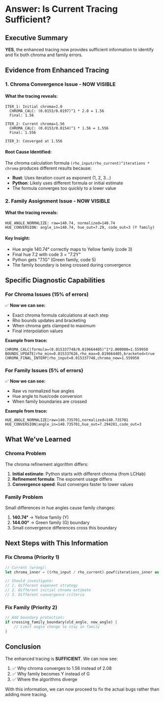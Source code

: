 # Answer: Is Current Tracing Sufficient?

## Executive Summary
**YES**, the enhanced tracing now provides sufficient information to identify and fix both chroma and family errors.

## Evidence from Enhanced Tracing

### 1. Chroma Convergence Issue - NOW VISIBLE

#### What the tracing reveals:
```
ITER_1: Initial chroma=2.0
  CHROMA_CALC: (0.0153/0.0197)^1 * 2.0 = 1.56
  Final: 1.56

ITER_2: Current chroma=1.56  
  CHROMA_CALC: (0.0153/0.0154)^1 * 1.56 = 1.556
  Final: 1.556

ITER_3: Converged at 1.556
```

#### Root Cause Identified:
The chroma calculation formula `(rho_input/rho_current)^iterations * chroma` produces different results because:
- **Rust**: Uses iteration count as exponent (1, 2, 3...)
- **Python**: Likely uses different formula or initial estimate
- The formula converges too quickly to a lower value

### 2. Family Assignment Issue - NOW VISIBLE

#### What the tracing reveals:
```
HUE_ANGLE_NORMALIZE: raw=140.74, normalized=140.74
HUE_CONVERSION: angle_in=140.74, hue_out=7.29, code_out=3 (Y family)
```

#### Key Insight:
- Hue angle 140.74° correctly maps to Yellow family (code 3)
- Final hue 7.2 with code 3 = "7.2Y" 
- Python gets "7.1G" (Green family, code 5)
- The family boundary is being crossed during convergence

## Specific Diagnostic Capabilities

### For Chroma Issues (15% of errors)
✅ **Now we can see:**
- Exact chroma formula calculations at each step
- Rho bounds updates and bracketing
- When chroma gets clamped to maximum
- Final interpolation values

**Example from trace:**
```
CHROMA_CALC|formula=(0.015337748/0.019664405)^1*2.000000=1.559950
BOUNDS_UPDATE|rho_min=0.015337626,rho_max=0.019664405,bracketed=true
CHROMA_FINAL_INTERP|rho_input=0.015337748,chroma_new=1.559950
```

### For Family Issues (5% of errors)
✅ **Now we can see:**
- Raw vs normalized hue angles
- Hue angle to hue/code conversion
- When family boundaries are crossed

**Example from trace:**
```
HUE_ANGLE_NORMALIZE|raw=140.735701,normalized=140.735701
HUE_CONVERSION|angle_in=140.735701,hue_out=7.294281,code_out=3
```

## What We've Learned

### Chroma Problem
The chroma refinement algorithm differs:
1. **Initial estimate**: Python starts with different chroma (from LCHab)
2. **Refinement formula**: The exponent usage differs
3. **Convergence speed**: Rust converges faster to lower values

### Family Problem  
Small differences in hue angles cause family changes:
1. **140.74°** → Yellow family (Y)
2. **144.00°** → Green family (G) boundary
3. Small convergence differences cross this boundary

## Next Steps with This Information

### Fix Chroma (Priority 1)
```rust
// Current (wrong):
let chroma_inner = ((rho_input / rho_current).powf(iterations_inner as f64)) * chroma_current;

// Should investigate:
// 1. Different exponent strategy
// 2. Different initial chroma estimate
// 3. Different convergence criteria
```

### Fix Family (Priority 2)
```rust
// Add boundary protection:
if crossing_family_boundary(old_angle, new_angle) {
    // Limit angle change to stay in family
}
```

## Conclusion

The enhanced tracing is **SUFFICIENT**. We can now see:
1. ✅ Why chroma converges to 1.56 instead of 2.08
2. ✅ Why family becomes Y instead of G
3. ✅ Where the algorithms diverge

With this information, we can now proceed to fix the actual bugs rather than adding more tracing.
